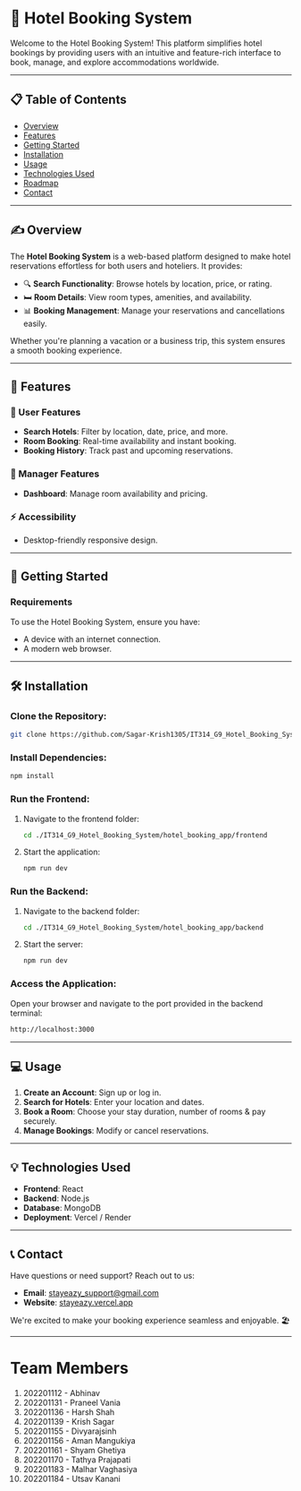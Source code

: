 # 🏨 Hotel Booking System
Welcome to the Hotel Booking System! This platform simplifies hotel bookings by providing users with an intuitive and feature-rich interface to book, manage, and explore accommodations worldwide.

---

## 📋 Table of Contents
- [Overview](#✍%ef%b8%8f-overview)
- [Features](#🌟-features)
- [Getting Started](#🚀-getting-started)
- [Installation](#🛠%ef%b8%8f-installation)
- [Usage](#💻-usage)
- [Technologies Used](#💡-technologies-used)
- [Roadmap](#roadmap)
- [Contact](#📞-contact)

---

## ✍️ Overview
The **Hotel Booking System** is a web-based platform designed to make hotel reservations effortless for both users and hoteliers. It provides:

- 🔍 **Search Functionality**: Browse hotels by location, price, or rating.
- 🛏️ **Room Details**: View room types, amenities, and availability.
- 📊 **Booking Management**: Manage your reservations and cancellations easily.

Whether you're planning a vacation or a business trip, this system ensures a smooth booking experience.

---

## 🌟 Features

### 📨 User Features
- **Search Hotels**: Filter by location, date, price, and more.
- **Room Booking**: Real-time availability and instant booking.
- **Booking History**: Track past and upcoming reservations.

### 🏨 Manager Features
- **Dashboard**: Manage room availability and pricing.

### ⚡ Accessibility
- Desktop-friendly responsive design.

---

## 🚀 Getting Started

### Requirements
To use the Hotel Booking System, ensure you have:

- A device with an internet connection.
- A modern web browser.

---

## 🛠️ Installation

### Clone the Repository:
```bash
git clone https://github.com/Sagar-Krish1305/IT314_G9_Hotel_Booking_System.git
```

### Install Dependencies:
```bash
npm install
```

### Run the Frontend:
1. Navigate to the frontend folder:
   ```bash
   cd ./IT314_G9_Hotel_Booking_System/hotel_booking_app/frontend
   ```
2. Start the application:
   ```bash
   npm run dev
   ```

### Run the Backend:
1. Navigate to the backend folder:
   ```bash
   cd ./IT314_G9_Hotel_Booking_System/hotel_booking_app/backend
   ```
2. Start the server:
   ```bash
   npm run dev
   ```

### Access the Application:
Open your browser and navigate to the port provided in the backend terminal:
```bash
http://localhost:3000
```

---

## 💻 Usage

1. **Create an Account**: Sign up or log in.
2. **Search for Hotels**: Enter your location and dates.
3. **Book a Room**: Choose your stay duration, number of rooms & pay securely.
4. **Manage Bookings**: Modify or cancel reservations.

---

## 💡 Technologies Used

- **Frontend**: React
- **Backend**: Node.js
- **Database**: MongoDB
- **Deployment**: Vercel / Render

---

## 📞 Contact

Have questions or need support? Reach out to us:

- **Email**: stayeazy_support@gmail.com
- **Website**: [stayeazy.vercel.app](#)

We're excited to make your booking experience seamless and enjoyable. 🏖️

---

# Team Members
1. 202201112 - Abhinav 
2. 202201131 - Praneel Vania
3. 202201136 - Harsh Shah
4. 202201139 - Krish Sagar
5. 202201155 - Divyarajsinh 
6. 202201156 - Aman Mangukiya
7. 202201161 - Shyam Ghetiya
8. 202201170 - Tathya Prajapati
9. 202201183 - Malhar Vaghasiya
10. 202201184 - Utsav Kanani
